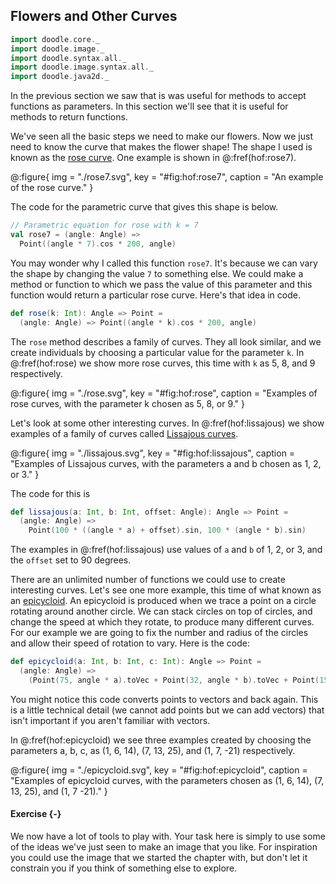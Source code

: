 ## Flowers and Other Curves

```scala mdoc:invisible
import doodle.core._
import doodle.image._
import doodle.syntax.all._
import doodle.image.syntax.all._
import doodle.java2d._
```

In the previous section we saw that is was useful for methods to accept functions as parameters. In this section we'll see that it is useful for methods to return functions.

We've seen all the basic steps we need to make our flowers. Now we just need to know the curve that makes the flower shape! The shape I used is known as the [rose curve][rose-curve]. One example is shown in @:fref(hof:rose7). 

@:figure{ img = "./rose7.svg", key = "#fig:hof:rose7", caption = "An example of the rose curve." }

The code for the parametric curve that gives this shape is below.

```scala mdoc:silent
// Parametric equation for rose with k = 7
val rose7 = (angle: Angle) =>
  Point((angle * 7).cos * 200, angle)
```

You may wonder why I called this function `rose7`. It's because we can vary the shape by changing the value `7` to something else. We could make a method or function to which we pass the value of this parameter and this function would return a particular rose curve. Here's that idea in code.

```scala mdoc:silent
def rose(k: Int): Angle => Point =
  (angle: Angle) => Point((angle * k).cos * 200, angle)
```

The `rose` method describes a family of curves. They all look similar, and we create individuals by choosing a particular value for the parameter `k`. In @:fref(hof:rose) we show more rose curves, this time with `k` as 5, 8, and 9 respectively.

@:figure{ img = "./rose.svg", key = "#fig:hof:rose", caption = "Examples of rose curves, with the parameter k chosen as 5, 8, or 9." }


Let's look at some other interesting curves. In @:fref(hof:lissajous) we show examples of a family of curves called [Lissajous curves][lissajous].

@:figure{ img = "./lissajous.svg", key = "#fig:hof:lissajous", caption = "Examples of Lissajous curves, with the parameters a and b chosen as 1, 2, or 3." }

The code for this is

```scala
def lissajous(a: Int, b: Int, offset: Angle): Angle => Point =
  (angle: Angle) =>
    Point(100 * ((angle * a) + offset).sin, 100 * (angle * b).sin)
```

The examples in @:fref(hof:lissajous) use values of `a` and `b` of 1, 2, or 3, and the `offset` set to 90 degrees.

There are an unlimited number of functions we could use to create interesting curves. Let's see one more example, this time of what known as an [epicycloid][epicycloid]. An epicycloid is produced when we trace a point on a circle rotating around another circle. We can stack circles on top of circles, and change the speed at which they rotate, to produce many different curves. For our example we are going to fix the number and radius of the circles and allow their speed of rotation to vary. Here is the code:

```scala
def epicycloid(a: Int, b: Int, c: Int): Angle => Point =
  (angle: Angle) =>
    (Point(75, angle * a).toVec + Point(32, angle * b).toVec + Point(15, angle * c).toVec).toPoint
```

You might notice this code converts points to vectors and back again. This is a little technical detail (we cannot add points but we can add vectors) that isn't important if you aren't familiar with vectors.

In @:fref(hof:epicycloid) we see three examples created by choosing the parameters a, b, c, as (1, 6, 14), (7, 13, 25), and (1, 7, -21) respectively.

@:figure{ img = "./epicycloid.svg", key = "#fig:hof:epicycloid", caption = "Examples of epicycloid curves, with the parameters chosen as (1, 6, 14), (7, 13, 25), and (1, 7 -21)." }


#### Exercise {-}

We now have a lot of tools to play with. Your task here is simply to use some of the ideas we've just seen to make an image that you like. For inspiration you could use the image that we started the chapter with, but don't let it constrain you if you think of something else to explore.


[lissajous]: https://en.wikipedia.org/wiki/Lissajous_curve
[epicycloid]: https://en.wikipedia.org/wiki/Epicycloid
[rose-curve]: https://en.wikipedia.org/wiki/Rose_(mathematics)
